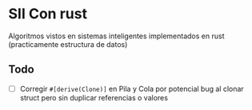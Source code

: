 # SII Con rust

Algoritmos vistos en sistemas inteligentes implementados en rust
(practicamente estructura de datos)

## Todo

- [ ] Corregir `#[derive(Clone)]` en Pila y Cola por potencial bug al
      clonar struct pero sin duplicar referencias o valores
